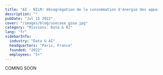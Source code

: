 ```yaml
---
title: "AI - NILM: désagrégation de la consommation d'énergie des appareils"
description: ""
pubDate: "Jul 15 2022"
cover: "/images/blog/usecase_gioa.jpg"
category: "Missions: Data & AI"
lang: "fr"
sidebarInfo:
  industry: "Data & AI"
  headquarters: "Paris, France"
  founded: "2022"
  employees: "5+"
---
```


COMING SOON